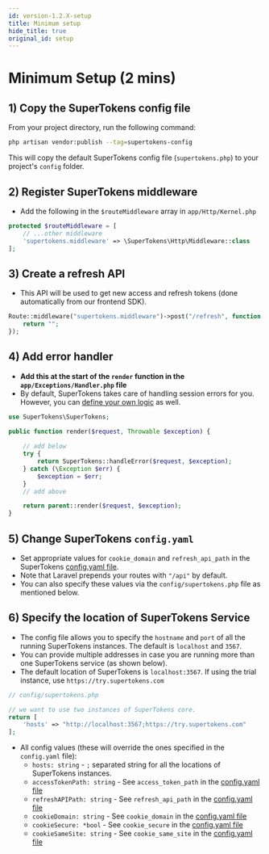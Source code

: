 ```yaml
---
id: version-1.2.X-setup
title: Minimum setup
hide_title: true
original_id: setup
---
```


# Minimum Setup (2 mins)

## 1) Copy the SuperTokens config file
From your project directory, run the following command:
```bash
php artisan vendor:publish --tag=supertokens-config
```
This will copy the default SuperTokens config file (`supertokens.php`) to your project's `config` folder.

## 2) Register SuperTokens middleware
- Add the following in the `$routeMiddleware` array in `app/Http/Kernel.php`
```php
protected $routeMiddleware = [
    // ...other middleware
    'supertokens.middleware' => \SuperTokens\Http\Middleware::class
];
```

## 3) Create a refresh API
- This API will be used to get new access and refresh tokens (done automatically from our frontend SDK).
```php
Route::middleware("supertokens.middleware")->post("/refresh", function (Request $request) {
    return "";
});
```

## 4) Add error handler
- **Add this at the start of the `render` function in the `app/Exceptions/Handler.php` file**
- By default, SuperTokens takes care of handling session errors for you. However, you can [define your own logic](./custom_error_handling) as well.
```php
use SuperTokens\SuperTokens;

public function render($request, Throwable $exception) {
    
    // add below
    try {
        return SuperTokens::handleError($request, $exception);
    } catch (\Exception $err) {
        $exception = $err;
    }
    // add above

    return parent::render($request, $exception);
}
```

## 5) Change SuperTokens `config.yaml`
- Set appropriate values for `cookie_domain` and `refresh_api_path` in the SuperTokens [config.yaml file](/docs/pro/configuration/core#optional-config-values).
- Note that Laravel prepends your routes with `"/api"` by default.
- You can also specify these values via the `config/supertokens.php` file as mentioned below.

## 6) Specify the location of SuperTokens Service
- The config file allows you to specify the `hostname` and `port` of all the running SuperTokens instances. The default is `localhost` and `3567`.
- You can provide multiple addresses in case you are running more than one SuperTokens service (as shown below).
- The default location of SuperTokens is `localhost:3567`. If using the trial instance, use `https://try.supertokens.com`
```php
// config/supertokens.php

// we want to use two instances of SuperTokens core.
return [
    'hosts' => "http://localhost:3567;https://try.supertokens.com"
];
```

- All config values (these will override the ones specified in the `config.yaml` file):
    - ```hosts: string``` - `;` separated string for all the locations of SuperTokens instances.
    - ```accessTokenPath: string``` - See `access_token_path` in the [config.yaml file](/docs/pro/configuration/core#optional-config-values)
    - ```refreshAPIPath: string``` - See `refresh_api_path` in the [config.yaml file](/docs/pro/configuration/core#optional-config-values)
    - ```cookieDomain: string``` - See `cookie_domain` in the [config.yaml file](/docs/pro/configuration/core#optional-config-values)
    - ```cookieSecure: *bool``` - See `cookie_secure` in the [config.yaml file](/docs/pro/configuration/core#optional-config-values)
    - ```cookieSameSite: string``` - See `cookie_same_site` in the [config.yaml file](/docs/pro/configuration/core#optional-config-values)
